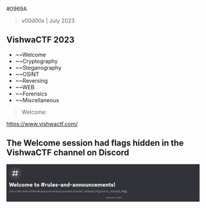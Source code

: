 #0969A
> v00d00x | July 2023

## VishwaCTF 2023

* ~~Welcome
* ~~Cryptography
* ~~Steganography
* ~~OSINT
* ~~Reversing
* ~~WEB
* ~~Forensics
* ~~Miscellaneous

> Welcome:

https://www.vishwactf.com/

The Welcome session had flags hidden in the VishwaCTF channel on Discord
--
![test](https://github.com/v00d00x/CTFs_writeups/blob/90babc3260d5aa81d4072ba3e7c5c728971bbd30/VishwaCTF/img/welcome1.JPG)


